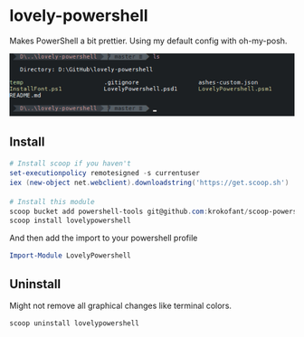 # lovely-powershell

Makes PowerShell a bit prettier. Using my default config with oh-my-posh.

![Powershell Window](powershell.png)

## Install

```powershell
# Install scoop if you haven't
set-executionpolicy remotesigned -s currentuser
iex (new-object net.webclient).downloadstring('https://get.scoop.sh')

# Install this module
scoop bucket add powershell-tools git@github.com:krokofant/scoop-powershell-bucket.git
scoop install lovelypowershell
```

And then add the import to your powershell profile

```powershell
Import-Module LovelyPowershell
```

## Uninstall

Might not remove all graphical changes like terminal colors.

```powershell
scoop uninstall lovelypowershell
```
